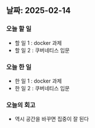 ## 날짜: 2025-02-14

### 오늘 할 일
- 할 일 1 : docker 과제
- 할 일 2 : 쿠버네티스 입문

### 오늘 한 일
- 한 일 1 : docker 과제
- 한 일 2 : 쿠버네티스 입문

### 오늘의 회고
- 역시 공간을 바꾸면 집중이 잘 된다